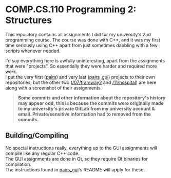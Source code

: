 # COMP.CS.110 Programming 2: Structures
This repository contains all assignments I did for my university's 2nd programming course. The course was done with C++, and it was my first time seriously using C++ apart from just sometimes dabbling with a few scripts whenever needed.

I'd say everything here is awfully uninteresting, apart from the assignments that were "projects". So essentially they were harder and required more work.  
I put the very first ([pairs](https://github.com/0x464e/pairs)) and very last ([pairs_gui](https://github.com/0x464e/pairs_gui)) projects to their own repositories, but the other two ([/07/tramway2](https://github.com/0x464e/comp-cs-110/tree/master/07/tramway2) and [/11/hospital](https://github.com/0x464e/comp-cs-110/tree/master/17/hospital)) are here along with a screenshot of their assignments.

>**Some commits and other information about the repository's history may appear odd, this is because the commits were originally made to my university's private GitLab from my university account & email. Private/sensitive information had to removed from the commits.**

## Building/Compiling
No special instructions really, everything up to the GUI assignments will compile like any regular C++ code.  
The GUI assignments are done in Qt, so they require Qt binaries for compilation.  
The instructions found in [pairs_gui](https://github.com/0x464e/pairs_gui)'s README will apply for these.